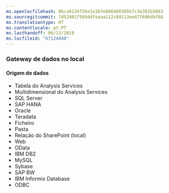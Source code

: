 ```yaml
---
ms.openlocfilehash: 0bca9134f2be1a1bfe866460305b7c3e302b5863
ms.sourcegitcommit: 7d52401f50944feaaa112c84113ee47f606dbf68
ms.translationtype: HT
ms.contentlocale: pt-PT
ms.lasthandoff: 06/13/2019
ms.locfileid: "67124040"
---
```

### <a name="on-premises-data-gateway"></a>Gateway de dados no local

#### <a name="data-source"></a>Origem de dados

* Tabela do Analysis Services
* Multidimensional do Analysis Services
* SQL Server
* SAP HANA
* Oracle
* Teradata
* Ficheiro
* Pasta
* Relação do SharePoint (local)
* Web
* OData
* IBM DB2
* MySQL
* Sybase
* SAP BW
* IBM Informix Database
* ODBC

